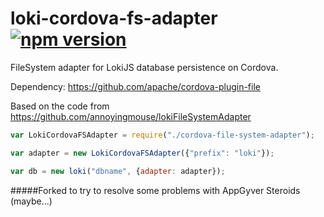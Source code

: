 # loki-cordova-fs-adapter [![npm version](https://badge.fury.io/js/loki-cordova-fs-adapter.svg)](https://badge.fury.io/js/loki-cordova-fs-adapter)

FileSystem adapter for LokiJS database persistence on Cordova.

Dependency: https://github.com/apache/cordova-plugin-file

Based on the code from https://github.com/annoyingmouse/lokiFileSystemAdapter


```js
var LokiCordovaFSAdapter = require("./cordova-file-system-adapter");

var adapter = new LokiCordovaFSAdapter({"prefix": "loki"});

var db = new loki("dbname", {adapter: adapter});
```


#####Forked to try to resolve some problems with AppGyver Steroids (maybe...)

